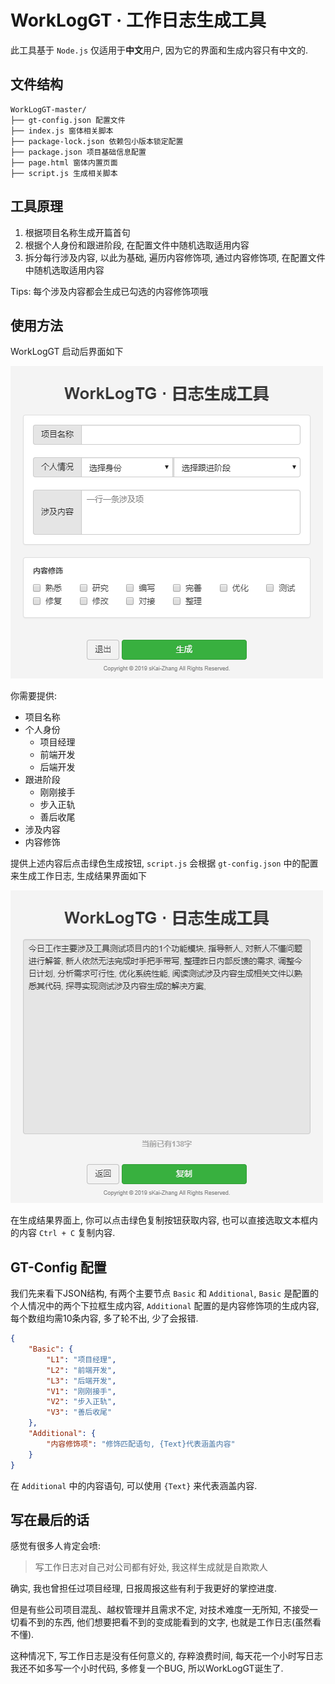 # WorkLogGT · 工作日志生成工具

此工具基于 `Node.js` 仅适用于**中文**用户, 因为它的界面和生成内容只有中文的.

## 文件结构
```
WorkLogGT-master/
├── gt-config.json 配置文件
├── index.js 窗体相关脚本
├── package-lock.json 依赖包小版本锁定配置
├── package.json 项目基础信息配置
├── page.html 窗体内置页面
├── script.js 生成相关脚本
```

## 工具原理

1. 根据项目名称生成开篇首句
2. 根据个人身份和跟进阶段, 在配置文件中随机选取适用内容
3. 拆分每行涉及内容, 以此为基础, 遍历内容修饰项, 通过内容修饰项, 在配置文件中随机选取适用内容

Tips: 每个涉及内容都会生成已勾选的内容修饰项哦

## 使用方法

WorkLogGT 启动后界面如下

![首屏](https://raw.githubusercontent.com/skai-zhang/WorkLogGT/master/readme-1.png)

你需要提供:
* 项目名称
* 个人身份
  * 项目经理
  * 前端开发
  * 后端开发
* 跟进阶段
  * 刚刚接手
  * 步入正轨
  * 善后收尾
* 涉及内容
* 内容修饰

提供上述内容后点击绿色生成按钮, `script.js` 会根据 `gt-config.json` 中的配置来生成工作日志, 生成结果界面如下

![次屏](https://raw.githubusercontent.com/skai-zhang/WorkLogGT/master/readme-2.png)

在生成结果界面上, 你可以点击绿色复制按钮获取内容, 也可以直接选取文本框内的内容 `Ctrl + C` 复制内容.

## GT-Config 配置

我们先来看下JSON结构, 有两个主要节点 `Basic` 和 `Additional`, `Basic` 是配置的个人情况中的两个下拉框生成内容, `Additional` 配置的是内容修饰项的生成内容, 每个数组均需10条内容, 多了轮不出, 少了会报错.
```json
{
    "Basic": {
        "L1": "项目经理",
        "L2": "前端开发",
        "L3": "后端开发",
        "V1": "刚刚接手",
        "V2": "步入正轨",
        "V3": "善后收尾"
    },
    "Additional": {
        "内容修饰项": "修饰匹配语句, {Text}代表涵盖内容"
    }
}
```

在 `Additional` 中的内容语句, 可以使用 `{Text}` 来代表涵盖内容.

## 写在最后的话

感觉有很多人肯定会喷:
> 写工作日志对自己对公司都有好处, 我这样生成就是自欺欺人

确实, 我也曾担任过项目经理, 日报周报这些有利于我更好的掌控进度.

但是有些公司项目混乱、越权管理并且需求不定, 对技术难度一无所知, 不接受一切看不到的东西, 他们想要把看不到的变成能看到的文字, 也就是工作日志(虽然看不懂).

这种情况下, 写工作日志是没有任何意义的, 存粹浪费时间, 每天花一个小时写日志我还不如多写一个小时代码, 多修复一个BUG, 所以WorkLogGT诞生了.
